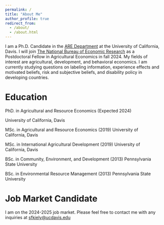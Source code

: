 ```yaml
---
permalink: /
title: "About Me"
author_profile: true
redirect_from: 
  - /about/
  - /about.html
---
```


I am a Ph.D. Candidate in the [ARE Department](https://are.ucdavis.edu/) at the University of California, Davis. I will join [The National Bureau of Economic Research](https://www.nber.org/) as a Postdoctoral Fellow in Agricultural Economics in fall 2024. My fields of interest are agricultural, development, and behavioral economics. I am currently studying questions on labeling information, experience effects and motivated beliefs, risk and subjective beliefs, and disability policy in developing countries.

Education
=========
PhD. in Agricultural and Resource Economics (Expected 2024)
<!--Dissertation: “”
Committee: Kristin Kiesel, Travis Lybbert, Anujit Chakraborty-->
University of California, Davis

MSc. in Agricultural and Resource Economics (2019)
University of California, Davis

MSc. in International Agricultural Development (2019)
University of California, Davis

BSc. in Community, Environment, and Development (2013)
Pennsylvania State University

BSc. in Environmental Resource Management (2013)
Pennsylvania State University

Job Market Candidate
====================
I am on the 2024-2025 job market. Please feel free to contact me with any inquiries at sfkiely@ucdavis.edu
